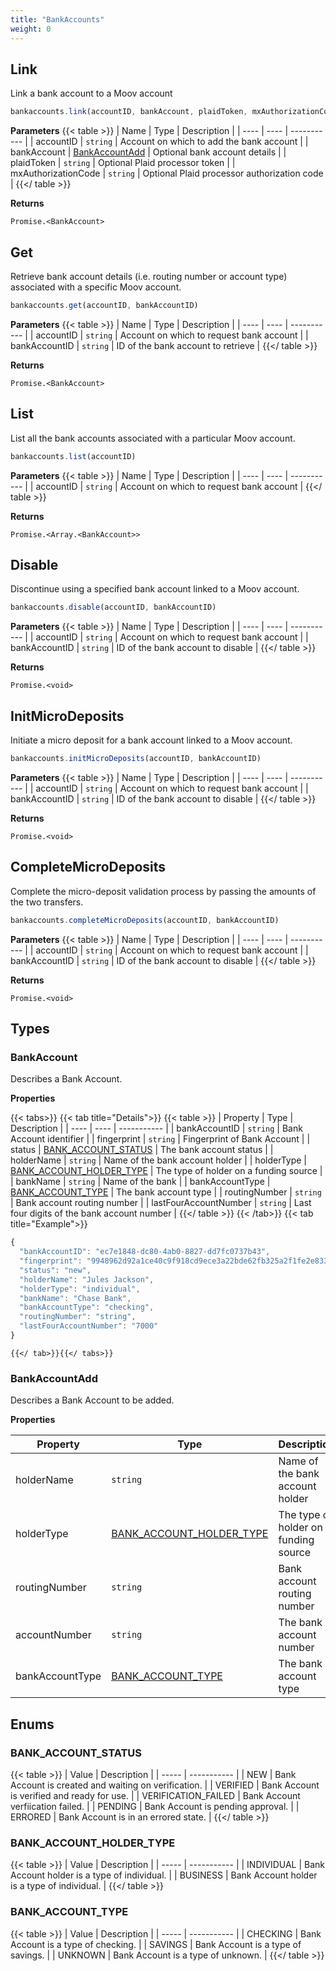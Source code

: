 ```yaml
---
title: "BankAccounts"
weight: 0
---
```



## Link


Link a bank account to a Moov account

```javascript
bankaccounts.link(accountID, bankAccount, plaidToken, mxAuthorizationCode)
```

**Parameters**
{{< table >}}
| Name | Type | Description |
| ---- | ---- | ----------- |
| accountID |  `string` | Account on which to add the bank account |
| bankAccount |  [BankAccountAdd](#bankaccountadd) | Optional bank account details |
| plaidToken |  `string` | Optional Plaid processor token |
| mxAuthorizationCode |  `string` | Optional Plaid processor authorization code |
{{</ table >}}



**Returns**

`Promise.<BankAccount>`



## Get


Retrieve bank account details (i.e. routing number or account type) associated with a specific Moov account.

```javascript
bankaccounts.get(accountID, bankAccountID)
```

**Parameters**
{{< table >}}
| Name | Type | Description |
| ---- | ---- | ----------- |
| accountID |  `string` | Account on which to request bank account |
| bankAccountID |  `string` | ID of the bank account to retrieve |
{{</ table >}}



**Returns**

`Promise.<BankAccount>`



## List


List all the bank accounts associated with a particular Moov account.

```javascript
bankaccounts.list(accountID)
```

**Parameters**
{{< table >}}
| Name | Type | Description |
| ---- | ---- | ----------- |
| accountID |  `string` | Account on which to request bank account |
{{</ table >}}



**Returns**

`Promise.<Array.<BankAccount>>`



## Disable


Discontinue using a specified bank account linked to a Moov account.

```javascript
bankaccounts.disable(accountID, bankAccountID)
```

**Parameters**
{{< table >}}
| Name | Type | Description |
| ---- | ---- | ----------- |
| accountID |  `string` | Account on which to request bank account |
| bankAccountID |  `string` | ID of the bank account to disable |
{{</ table >}}



**Returns**

`Promise.<void>`



## InitMicroDeposits


Initiate a micro deposit for a bank account linked to a Moov account.

```javascript
bankaccounts.initMicroDeposits(accountID, bankAccountID)
```

**Parameters**
{{< table >}}
| Name | Type | Description |
| ---- | ---- | ----------- |
| accountID |  `string` | Account on which to request bank account |
| bankAccountID |  `string` | ID of the bank account to disable |
{{</ table >}}



**Returns**

`Promise.<void>`



## CompleteMicroDeposits


Complete the micro-deposit validation process by passing the amounts of the two transfers.

```javascript
bankaccounts.completeMicroDeposits(accountID, bankAccountID)
```

**Parameters**
{{< table >}}
| Name | Type | Description |
| ---- | ---- | ----------- |
| accountID |  `string` | Account on which to request bank account |
| bankAccountID |  `string` | ID of the bank account to disable |
{{</ table >}}



**Returns**

`Promise.<void>`






## Types
### BankAccount

Describes a Bank Account.

**Properties**


{{< tabs>}}
  {{< tab title="Details">}}
  {{< table >}}
| Property | Type | Description |
| ---- | ---- | ----------- |
| bankAccountID |  `string` | Bank Account identifier |
| fingerprint |  `string` | Fingerprint of Bank Account |
| status |  [BANK_ACCOUNT_STATUS](#bank_account_status) | The bank account status |
| holderName |  `string` | Name of the bank account holder |
| holderType |  [BANK_ACCOUNT_HOLDER_TYPE](#bank_account_holder_type) | The type of holder on a funding source |
| bankName |  `string` | Name of the bank |
| bankAccountType |  [BANK_ACCOUNT_TYPE](#bank_account_type) | The bank account type |
| routingNumber |  `string` | Bank account routing number |
| lastFourAccountNumber |  `string` | Last four digits of the bank account number |
{{</ table >}}
  {{< /tab>}}
{{< tab title="Example">}}
```javascript
{
  "bankAccountID": "ec7e1848-dc80-4ab0-8827-dd7fc0737b43",
  "fingerprint": "9948962d92a1ce40c9f918cd9ece3a22bde62fb325a2f1fe2e833969de672ba3",
  "status": "new",
  "holderName": "Jules Jackson",
  "holderType": "individual",
  "bankName": "Chase Bank",
  "bankAccountType": "checking",
  "routingNumber": "string",
  "lastFourAccountNumber": "7000"
}
```
    {{</ tab>}}{{</ tabs>}}




### BankAccountAdd

Describes a Bank Account to be added.

**Properties**

| Property | Type | Description |
| ---- | ---- | ----------- |
  | holderName | `string`| Name of the bank account holder |
  | holderType | [BANK_ACCOUNT_HOLDER_TYPE](#bank_account_holder_type)| The type of holder on a funding source |
  | routingNumber | `string`| Bank account routing number |
  | accountNumber | `string`| The bank account number |
  | bankAccountType | [BANK_ACCOUNT_TYPE](#bank_account_type)| The bank account type |




## Enums
### BANK_ACCOUNT_STATUS



{{< table >}}
| Value | Description |
| ----- | ----------- |
| NEW | Bank Account is created and waiting on verification. |
| VERIFIED | Bank Account is verified and ready for use. |
| VERIFICATION_FAILED | Bank Account verfiication failed. |
| PENDING | Bank Account is pending approval. |
| ERRORED | Bank Account is in an errored state. |
{{</ table >}}

### BANK_ACCOUNT_HOLDER_TYPE



{{< table >}}
| Value | Description |
| ----- | ----------- |
| INDIVIDUAL | Bank Account holder is a type of individual. |
| BUSINESS | Bank Account holder is a type of individual. |
{{</ table >}}

### BANK_ACCOUNT_TYPE



{{< table >}}
| Value | Description |
| ----- | ----------- |
| CHECKING | Bank Account is a type of checking. |
| SAVINGS | Bank Account is a type of savings. |
| UNKNOWN | Bank Account is a type of unknown. |
{{</ table >}}

